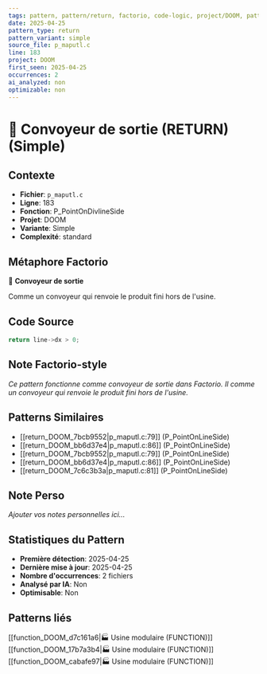 ```yaml
---
tags: pattern, pattern/return, factorio, code-logic, project/DOOM, pattern/variant/simple
date: 2025-04-25
pattern_type: return
pattern_variant: simple
source_file: p_maputl.c
line: 183
project: DOOM
first_seen: 2025-04-25
occurrences: 2
ai_analyzed: non
optimizable: non
---
```


# 🚚 Convoyeur de sortie (RETURN) (Simple)

## Contexte
- **Fichier**: `p_maputl.c`
- **Ligne**: 183
- **Fonction**: P_PointOnDivlineSide
- **Projet**: DOOM
- **Variante**: Simple
- **Complexité**: standard

## Métaphore Factorio
🚚 **Convoyeur de sortie**

Comme un convoyeur qui renvoie le produit fini hors de l'usine.

## Code Source
```c
return line->dx > 0;
```

## Note Factorio-style
*Ce pattern fonctionne comme convoyeur de sortie dans Factorio. Il comme un convoyeur qui renvoie le produit fini hors de l'usine.*

## Patterns Similaires
- [[return_DOOM_7bcb9552|p_maputl.c:79]] (P_PointOnLineSide)
- [[return_DOOM_bb6d37e4|p_maputl.c:86]] (P_PointOnLineSide)
- [[return_DOOM_7bcb9552|p_maputl.c:79]] (P_PointOnLineSide)
- [[return_DOOM_bb6d37e4|p_maputl.c:86]] (P_PointOnLineSide)
- [[return_DOOM_7c6c3b3a|p_maputl.c:81]] (P_PointOnLineSide)

## Note Perso
*Ajouter vos notes personnelles ici...*

## Statistiques du Pattern
- **Première détection**: 2025-04-25
- **Dernière mise à jour**: 2025-04-25
- **Nombre d'occurrences**: 2 fichiers
- **Analysé par IA**: Non
- **Optimisable**: Non

## Patterns liés
[[function_DOOM_d7c161a6|🏭 Usine modulaire (FUNCTION)]]
[[function_DOOM_17b7a3b4|🏭 Usine modulaire (FUNCTION)]]
[[function_DOOM_cabafe97|🏭 Usine modulaire (FUNCTION)]]
